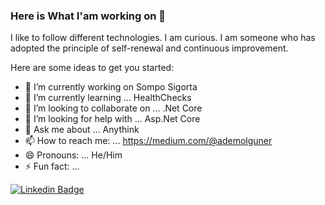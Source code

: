 ### Here is What I'am working on 👋

 I like to follow different technologies. I am curious. I am someone who has adopted the principle of self-renewal and continuous improvement.

Here are some ideas to get you started:

- 🔭 I’m currently working on Sompo Sigorta
- 🌱 I’m currently learning ... HealthChecks
- 👯 I’m looking to collaborate on ... .Net Core
- 🤔 I’m looking for help with ... Asp.Net Core
- 💬 Ask me about ... Anythink
- 📫 How to reach me: ... https://medium.com/@ademolguner
- 😄 Pronouns: ...  He/Him
- ⚡ Fun fact: ...


<p><a href="https://www.linkedin.com/in/adem-olguner-51255172/" rel="nofollow"><img src="https://camo.githubusercontent.com/0944d8821818d4a3cc06d51dddd793f9746c51e8/68747470733a2f2f696d672e736869656c64732e696f2f62616467652f6b6572656d76617269732d666f6c6c6f772532306f6e2532306c696e6b6564696e2d626c75653f7374796c653d666f722d7468652d6261646765266c6f676f3d6c696e6b6564696e" alt="Linkedin Badge" data-canonical-src="https://img.shields.io/badge/ademolguner-follow%20on%20linkedin-blue?style=for-the-badge&logo=linkedin" style="max-width:100%;"></a></p>



